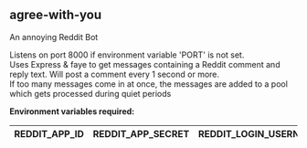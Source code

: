 agree-with-you
--------------
An annoying Reddit Bot  

Listens on port 8000 if environment variable 'PORT' is not set. <br />
Uses Express & faye to get messages containing a Reddit comment and reply text. Will post a comment every 1 second or more. <br />
If too many messages come in at once, the messages are added to a pool which gets processed during quiet periods

**Environment variables required:**  

|REDDIT_APP_ID|REDDIT_APP_SECRET|REDDIT_LOGIN_USERNAME|REDDIT_LOGIN_PASSWORD|
|-------------|-----------------|---------------------|---------------------|
